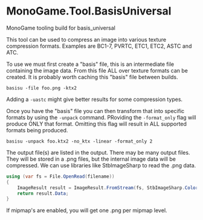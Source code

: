 # MonoGame.Tool.BasisUniversal
MonoGame tooling build for basis_universal

This tool can be used to compress an image into various texture compression
formats. Examples are BC1-7, PVRTC, ETC1, ETC2, ASTC and ATC.

To use we must first create a "basis" file, this is an intermediate file containing
the image data. From this file ALL over texture formats can be created. It is probably
worth caching this "basis" file between builds.

```dotnetcli
basisu -file foo.png -ktx2
```

Adding a `-uastc` might give better results for some compression types.

Once you have the "basis" file you can then transform that into specific formats
by using the `-unpack` command. PRoviding the `-format_only` flag will produce
ONLY that format. Omitting this flag will result in ALL supported formats being
produced.

```dotnetcli
basisu -unpack foo.ktx2 -no_ktx -linear -format_only 2
```

The output file(s) are listed in the output. There may be many output files. They will be stored in a .png files, but the internal image data will be compressed. We can use libraries like StbImageSharp to read the .png data.

```csharp
using (var fs = File.OpenRead(filename))
{
    ImageResult result = ImageResult.FromStream(fs, StbImageSharp.ColorComponents.Default);
    return result.Data;
}
```

If mipmap's are enabled, you will get one .png per mipmap level.
